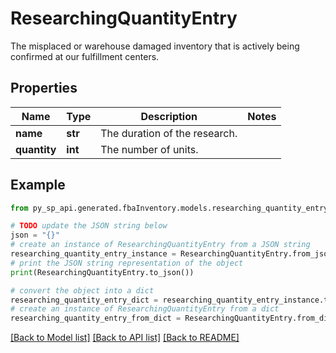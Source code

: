 # ResearchingQuantityEntry

The misplaced or warehouse damaged inventory that is actively being confirmed at our fulfillment centers.

## Properties

Name | Type | Description | Notes
------------ | ------------- | ------------- | -------------
**name** | **str** | The duration of the research. | 
**quantity** | **int** | The number of units. | 

## Example

```python
from py_sp_api.generated.fbaInventory.models.researching_quantity_entry import ResearchingQuantityEntry

# TODO update the JSON string below
json = "{}"
# create an instance of ResearchingQuantityEntry from a JSON string
researching_quantity_entry_instance = ResearchingQuantityEntry.from_json(json)
# print the JSON string representation of the object
print(ResearchingQuantityEntry.to_json())

# convert the object into a dict
researching_quantity_entry_dict = researching_quantity_entry_instance.to_dict()
# create an instance of ResearchingQuantityEntry from a dict
researching_quantity_entry_from_dict = ResearchingQuantityEntry.from_dict(researching_quantity_entry_dict)
```
[[Back to Model list]](../README.md#documentation-for-models) [[Back to API list]](../README.md#documentation-for-api-endpoints) [[Back to README]](../README.md)


